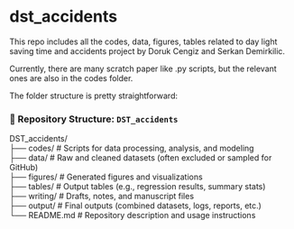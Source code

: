 # dst_accidents
This repo includes all the codes, data, figures, tables related to day light saving time and accidents project by Doruk Cengiz and Serkan Demirkilic.

Currently, there are many scratch paper like .py scripts, but the relevant ones are also in the codes folder. 

The folder structure is pretty straightforward: 

### 📁 Repository Structure: `DST_accidents`

DST_accidents/  
├── codes/ # Scripts for data processing, analysis, and modeling  
├── data/ # Raw and cleaned datasets (often excluded or sampled for GitHub)  
├── figures/ # Generated figures and visualizations  
├── tables/ # Output tables (e.g., regression results, summary stats)  
├── writing/ # Drafts, notes, and manuscript files  
├── output/ # Final outputs (combined datasets, logs, reports, etc.)  
└── README.md # Repository description and usage instructions  








